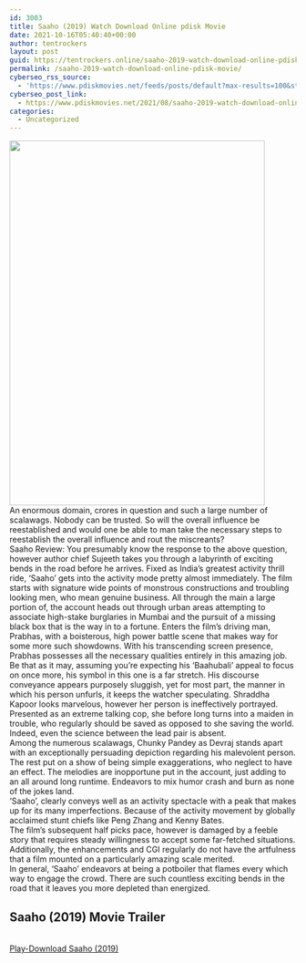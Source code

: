 ```yaml
---
id: 3003
title: Saaho (2019) Watch Download Online pdisk Movie
date: 2021-10-16T05:40:40+00:00
author: tentrockers
layout: post
guid: https://tentrockers.online/saaho-2019-watch-download-online-pdisk-movie/
permalink: /saaho-2019-watch-download-online-pdisk-movie/
cyberseo_rss_source:
  - 'https://www.pdiskmovies.net/feeds/posts/default?max-results=100&start-index=801'
cyberseo_post_link:
  - https://www.pdiskmovies.net/2021/08/saaho-2019-watch-download-online-pdisk.html
categories:
  - Uncategorized
---
```

<div class="separator">
  <a href="https://1.bp.blogspot.com/-uxrIqR7yzXA/YSdG3Q3VkjI/AAAAAAAAAZA/UJ-JHm3SkAsYBWi4pg7uFf8bKuRxZoN0gCLcBGAsYHQ/s1429/Saaho%2B%25282019%2529%2BWatch%2BDownload%2BOnline%2Bpdisk%2BMovie.jpg" imageanchor="1"><img loading="lazy" border="0" data-original-height="1429" data-original-width="1000" height="640" src="https://1.bp.blogspot.com/-uxrIqR7yzXA/YSdG3Q3VkjI/AAAAAAAAAZA/UJ-JHm3SkAsYBWi4pg7uFf8bKuRxZoN0gCLcBGAsYHQ/w448-h640/Saaho%2B%25282019%2529%2BWatch%2BDownload%2BOnline%2Bpdisk%2BMovie.jpg" width="448" /></a>
</div>

<div>
  <div>
    <span>An enormous domain, crores in question and such a large number of scalawags. Nobody can be trusted. So will the overall influence be reestablished and would one be able to man take the necessary steps to reestablish the overall influence and rout the miscreants?&nbsp;</span>
  </div>
  
  <div>
    <span>Saaho Review: You presumably know the response to the above question, however author chief Sujeeth takes you through a labyrinth of exciting bends in the road before he arrives. Fixed as India&#8217;s greatest activity thrill ride, &#8216;Saaho&#8217; gets into the activity mode pretty almost immediately. The film starts with signature wide points of monstrous constructions and troubling looking men, who mean genuine business. All through the main a large portion of, the account heads out through urban areas attempting to associate high-stake burglaries in Mumbai and the pursuit of a missing black box that is the way in to a fortune. Enters the film&#8217;s driving man, Prabhas, with a boisterous, high power battle scene that makes way for some more such showdowns. With his transcending screen presence, Prabhas possesses all the necessary qualities entirely in this amazing job. Be that as it may, assuming you&#8217;re expecting his &#8216;Baahubali&#8217; appeal to focus on once more, his symbol in this one is a far stretch. His discourse conveyance appears purposely sluggish, yet for most part, the manner in which his person unfurls, it keeps the watcher speculating. Shraddha Kapoor looks marvelous, however her person is ineffectively portrayed. Presented as an extreme talking cop, she before long turns into a maiden in trouble, who regularly should be saved as opposed to she saving the world. Indeed, even the science between the lead pair is absent.&nbsp;</span>
  </div>
  
  <div>
    <span>Among the numerous scalawags, Chunky Pandey as Devraj stands apart with an exceptionally persuading depiction regarding his malevolent person. The rest put on a show of being simple exaggerations, who neglect to have an effect. The melodies are inopportune put in the account, just adding to an all around long runtime. Endeavors to mix humor crash and burn as none of the jokes land.&nbsp;</span>
  </div>
  
  <div>
    <span>&#8216;Saaho&#8217;, clearly conveys well as an activity spectacle with a peak that makes up for its many imperfections. Because of the activity movement by globally acclaimed stunt chiefs like Peng Zhang and Kenny Bates.&nbsp;</span>
  </div>
  
  <div>
    <span>The film&#8217;s subsequent half picks pace, however is damaged by a feeble story that requires steady willingness to accept some far-fetched situations. Additionally, the enhancements and CGI regularly do not have the artfulness that a film mounted on a particularly amazing scale merited.&nbsp;</span>
  </div>
  
  <div>
    <span>In general, &#8216;Saaho&#8217; endeavors at being a potboiler that flames every which way to engage the crowd. There are such countless exciting bends in the road that it leaves you more depleted than energized.</span>
  </div>
</div>

<div>
  <h2>
    <span>Saaho (2019) Movie Trailer</span>
  </h2>
</div>

  
<a href="https://kofilink.com/1/bnYyaXhwMDAyc3cy?dn=1" onclick="window.open('https://kofilink.com/1/bnYyaXhwMDAyc3cy?dn=1','popup','width=600,height=600'); return false;" target="popup" rel="noopener"><br /> Play-Download Saaho (2019)<br /> </a>